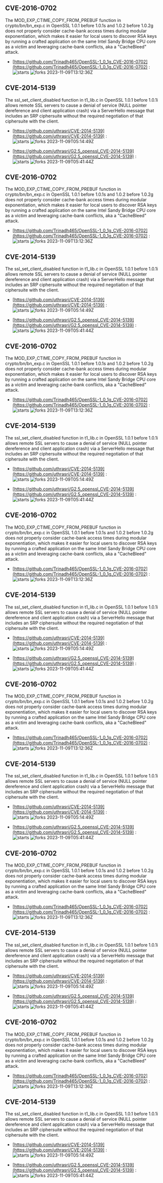 ## CVE-2016-0702
 The MOD_EXP_CTIME_COPY_FROM_PREBUF function in crypto/bn/bn_exp.c in OpenSSL 1.0.1 before 1.0.1s and 1.0.2 before 1.0.2g does not properly consider cache-bank access times during modular exponentiation, which makes it easier for local users to discover RSA keys by running a crafted application on the same Intel Sandy Bridge CPU core as a victim and leveraging cache-bank conflicts, aka a "CacheBleed" attack.

- [https://github.com/Trinadh465/OpenSSL-1_0_1g_CVE-2016-0702](https://github.com/Trinadh465/OpenSSL-1_0_1g_CVE-2016-0702) :  
![starts](https://img.shields.io/github/stars/Trinadh465/OpenSSL-1_0_1g_CVE-2016-0702.svg) 
![forks](https://img.shields.io/github/forks/Trinadh465/OpenSSL-1_0_1g_CVE-2016-0702.svg) 
2023-11-09T13:12:36Z

## CVE-2014-5139
 The ssl_set_client_disabled function in t1_lib.c in OpenSSL 1.0.1 before 1.0.1i allows remote SSL servers to cause a denial of service (NULL pointer dereference and client application crash) via a ServerHello message that includes an SRP ciphersuite without the required negotiation of that ciphersuite with the client.

- [https://github.com/uthrasri/CVE-2014-5139](https://github.com/uthrasri/CVE-2014-5139) :  
![starts](https://img.shields.io/github/stars/uthrasri/CVE-2014-5139.svg) 
![forks](https://img.shields.io/github/forks/uthrasri/CVE-2014-5139.svg) 
2023-11-09T05:14:49Z

- [https://github.com/uthrasri/G2.5_openssl_CVE-2014-5139](https://github.com/uthrasri/G2.5_openssl_CVE-2014-5139) :  
![starts](https://img.shields.io/github/stars/uthrasri/G2.5_openssl_CVE-2014-5139.svg) 
![forks](https://img.shields.io/github/forks/uthrasri/G2.5_openssl_CVE-2014-5139.svg) 
2023-11-09T05:41:44Z

## CVE-2016-0702
 The MOD_EXP_CTIME_COPY_FROM_PREBUF function in crypto/bn/bn_exp.c in OpenSSL 1.0.1 before 1.0.1s and 1.0.2 before 1.0.2g does not properly consider cache-bank access times during modular exponentiation, which makes it easier for local users to discover RSA keys by running a crafted application on the same Intel Sandy Bridge CPU core as a victim and leveraging cache-bank conflicts, aka a "CacheBleed" attack.

- [https://github.com/Trinadh465/OpenSSL-1_0_1g_CVE-2016-0702](https://github.com/Trinadh465/OpenSSL-1_0_1g_CVE-2016-0702) :  
![starts](https://img.shields.io/github/stars/Trinadh465/OpenSSL-1_0_1g_CVE-2016-0702.svg) 
![forks](https://img.shields.io/github/forks/Trinadh465/OpenSSL-1_0_1g_CVE-2016-0702.svg) 
2023-11-09T13:12:36Z

## CVE-2014-5139
 The ssl_set_client_disabled function in t1_lib.c in OpenSSL 1.0.1 before 1.0.1i allows remote SSL servers to cause a denial of service (NULL pointer dereference and client application crash) via a ServerHello message that includes an SRP ciphersuite without the required negotiation of that ciphersuite with the client.

- [https://github.com/uthrasri/CVE-2014-5139](https://github.com/uthrasri/CVE-2014-5139) :  
![starts](https://img.shields.io/github/stars/uthrasri/CVE-2014-5139.svg) 
![forks](https://img.shields.io/github/forks/uthrasri/CVE-2014-5139.svg) 
2023-11-09T05:14:49Z

- [https://github.com/uthrasri/G2.5_openssl_CVE-2014-5139](https://github.com/uthrasri/G2.5_openssl_CVE-2014-5139) :  
![starts](https://img.shields.io/github/stars/uthrasri/G2.5_openssl_CVE-2014-5139.svg) 
![forks](https://img.shields.io/github/forks/uthrasri/G2.5_openssl_CVE-2014-5139.svg) 
2023-11-09T05:41:44Z

## CVE-2016-0702
 The MOD_EXP_CTIME_COPY_FROM_PREBUF function in crypto/bn/bn_exp.c in OpenSSL 1.0.1 before 1.0.1s and 1.0.2 before 1.0.2g does not properly consider cache-bank access times during modular exponentiation, which makes it easier for local users to discover RSA keys by running a crafted application on the same Intel Sandy Bridge CPU core as a victim and leveraging cache-bank conflicts, aka a "CacheBleed" attack.

- [https://github.com/Trinadh465/OpenSSL-1_0_1g_CVE-2016-0702](https://github.com/Trinadh465/OpenSSL-1_0_1g_CVE-2016-0702) :  
![starts](https://img.shields.io/github/stars/Trinadh465/OpenSSL-1_0_1g_CVE-2016-0702.svg) 
![forks](https://img.shields.io/github/forks/Trinadh465/OpenSSL-1_0_1g_CVE-2016-0702.svg) 
2023-11-09T13:12:36Z

## CVE-2014-5139
 The ssl_set_client_disabled function in t1_lib.c in OpenSSL 1.0.1 before 1.0.1i allows remote SSL servers to cause a denial of service (NULL pointer dereference and client application crash) via a ServerHello message that includes an SRP ciphersuite without the required negotiation of that ciphersuite with the client.

- [https://github.com/uthrasri/CVE-2014-5139](https://github.com/uthrasri/CVE-2014-5139) :  
![starts](https://img.shields.io/github/stars/uthrasri/CVE-2014-5139.svg) 
![forks](https://img.shields.io/github/forks/uthrasri/CVE-2014-5139.svg) 
2023-11-09T05:14:49Z

- [https://github.com/uthrasri/G2.5_openssl_CVE-2014-5139](https://github.com/uthrasri/G2.5_openssl_CVE-2014-5139) :  
![starts](https://img.shields.io/github/stars/uthrasri/G2.5_openssl_CVE-2014-5139.svg) 
![forks](https://img.shields.io/github/forks/uthrasri/G2.5_openssl_CVE-2014-5139.svg) 
2023-11-09T05:41:44Z

## CVE-2016-0702
 The MOD_EXP_CTIME_COPY_FROM_PREBUF function in crypto/bn/bn_exp.c in OpenSSL 1.0.1 before 1.0.1s and 1.0.2 before 1.0.2g does not properly consider cache-bank access times during modular exponentiation, which makes it easier for local users to discover RSA keys by running a crafted application on the same Intel Sandy Bridge CPU core as a victim and leveraging cache-bank conflicts, aka a "CacheBleed" attack.

- [https://github.com/Trinadh465/OpenSSL-1_0_1g_CVE-2016-0702](https://github.com/Trinadh465/OpenSSL-1_0_1g_CVE-2016-0702) :  
![starts](https://img.shields.io/github/stars/Trinadh465/OpenSSL-1_0_1g_CVE-2016-0702.svg) 
![forks](https://img.shields.io/github/forks/Trinadh465/OpenSSL-1_0_1g_CVE-2016-0702.svg) 
2023-11-09T13:12:36Z

## CVE-2014-5139
 The ssl_set_client_disabled function in t1_lib.c in OpenSSL 1.0.1 before 1.0.1i allows remote SSL servers to cause a denial of service (NULL pointer dereference and client application crash) via a ServerHello message that includes an SRP ciphersuite without the required negotiation of that ciphersuite with the client.

- [https://github.com/uthrasri/CVE-2014-5139](https://github.com/uthrasri/CVE-2014-5139) :  
![starts](https://img.shields.io/github/stars/uthrasri/CVE-2014-5139.svg) 
![forks](https://img.shields.io/github/forks/uthrasri/CVE-2014-5139.svg) 
2023-11-09T05:14:49Z

- [https://github.com/uthrasri/G2.5_openssl_CVE-2014-5139](https://github.com/uthrasri/G2.5_openssl_CVE-2014-5139) :  
![starts](https://img.shields.io/github/stars/uthrasri/G2.5_openssl_CVE-2014-5139.svg) 
![forks](https://img.shields.io/github/forks/uthrasri/G2.5_openssl_CVE-2014-5139.svg) 
2023-11-09T05:41:44Z

## CVE-2016-0702
 The MOD_EXP_CTIME_COPY_FROM_PREBUF function in crypto/bn/bn_exp.c in OpenSSL 1.0.1 before 1.0.1s and 1.0.2 before 1.0.2g does not properly consider cache-bank access times during modular exponentiation, which makes it easier for local users to discover RSA keys by running a crafted application on the same Intel Sandy Bridge CPU core as a victim and leveraging cache-bank conflicts, aka a "CacheBleed" attack.

- [https://github.com/Trinadh465/OpenSSL-1_0_1g_CVE-2016-0702](https://github.com/Trinadh465/OpenSSL-1_0_1g_CVE-2016-0702) :  
![starts](https://img.shields.io/github/stars/Trinadh465/OpenSSL-1_0_1g_CVE-2016-0702.svg) 
![forks](https://img.shields.io/github/forks/Trinadh465/OpenSSL-1_0_1g_CVE-2016-0702.svg) 
2023-11-09T13:12:36Z

## CVE-2014-5139
 The ssl_set_client_disabled function in t1_lib.c in OpenSSL 1.0.1 before 1.0.1i allows remote SSL servers to cause a denial of service (NULL pointer dereference and client application crash) via a ServerHello message that includes an SRP ciphersuite without the required negotiation of that ciphersuite with the client.

- [https://github.com/uthrasri/CVE-2014-5139](https://github.com/uthrasri/CVE-2014-5139) :  
![starts](https://img.shields.io/github/stars/uthrasri/CVE-2014-5139.svg) 
![forks](https://img.shields.io/github/forks/uthrasri/CVE-2014-5139.svg) 
2023-11-09T05:14:49Z

- [https://github.com/uthrasri/G2.5_openssl_CVE-2014-5139](https://github.com/uthrasri/G2.5_openssl_CVE-2014-5139) :  
![starts](https://img.shields.io/github/stars/uthrasri/G2.5_openssl_CVE-2014-5139.svg) 
![forks](https://img.shields.io/github/forks/uthrasri/G2.5_openssl_CVE-2014-5139.svg) 
2023-11-09T05:41:44Z

## CVE-2016-0702
 The MOD_EXP_CTIME_COPY_FROM_PREBUF function in crypto/bn/bn_exp.c in OpenSSL 1.0.1 before 1.0.1s and 1.0.2 before 1.0.2g does not properly consider cache-bank access times during modular exponentiation, which makes it easier for local users to discover RSA keys by running a crafted application on the same Intel Sandy Bridge CPU core as a victim and leveraging cache-bank conflicts, aka a "CacheBleed" attack.

- [https://github.com/Trinadh465/OpenSSL-1_0_1g_CVE-2016-0702](https://github.com/Trinadh465/OpenSSL-1_0_1g_CVE-2016-0702) :  
![starts](https://img.shields.io/github/stars/Trinadh465/OpenSSL-1_0_1g_CVE-2016-0702.svg) 
![forks](https://img.shields.io/github/forks/Trinadh465/OpenSSL-1_0_1g_CVE-2016-0702.svg) 
2023-11-09T13:12:36Z

## CVE-2014-5139
 The ssl_set_client_disabled function in t1_lib.c in OpenSSL 1.0.1 before 1.0.1i allows remote SSL servers to cause a denial of service (NULL pointer dereference and client application crash) via a ServerHello message that includes an SRP ciphersuite without the required negotiation of that ciphersuite with the client.

- [https://github.com/uthrasri/CVE-2014-5139](https://github.com/uthrasri/CVE-2014-5139) :  
![starts](https://img.shields.io/github/stars/uthrasri/CVE-2014-5139.svg) 
![forks](https://img.shields.io/github/forks/uthrasri/CVE-2014-5139.svg) 
2023-11-09T05:14:49Z

- [https://github.com/uthrasri/G2.5_openssl_CVE-2014-5139](https://github.com/uthrasri/G2.5_openssl_CVE-2014-5139) :  
![starts](https://img.shields.io/github/stars/uthrasri/G2.5_openssl_CVE-2014-5139.svg) 
![forks](https://img.shields.io/github/forks/uthrasri/G2.5_openssl_CVE-2014-5139.svg) 
2023-11-09T05:41:44Z

## CVE-2016-0702
 The MOD_EXP_CTIME_COPY_FROM_PREBUF function in crypto/bn/bn_exp.c in OpenSSL 1.0.1 before 1.0.1s and 1.0.2 before 1.0.2g does not properly consider cache-bank access times during modular exponentiation, which makes it easier for local users to discover RSA keys by running a crafted application on the same Intel Sandy Bridge CPU core as a victim and leveraging cache-bank conflicts, aka a "CacheBleed" attack.

- [https://github.com/Trinadh465/OpenSSL-1_0_1g_CVE-2016-0702](https://github.com/Trinadh465/OpenSSL-1_0_1g_CVE-2016-0702) :  
![starts](https://img.shields.io/github/stars/Trinadh465/OpenSSL-1_0_1g_CVE-2016-0702.svg) 
![forks](https://img.shields.io/github/forks/Trinadh465/OpenSSL-1_0_1g_CVE-2016-0702.svg) 
2023-11-09T13:12:36Z

## CVE-2014-5139
 The ssl_set_client_disabled function in t1_lib.c in OpenSSL 1.0.1 before 1.0.1i allows remote SSL servers to cause a denial of service (NULL pointer dereference and client application crash) via a ServerHello message that includes an SRP ciphersuite without the required negotiation of that ciphersuite with the client.

- [https://github.com/uthrasri/CVE-2014-5139](https://github.com/uthrasri/CVE-2014-5139) :  
![starts](https://img.shields.io/github/stars/uthrasri/CVE-2014-5139.svg) 
![forks](https://img.shields.io/github/forks/uthrasri/CVE-2014-5139.svg) 
2023-11-09T05:14:49Z

- [https://github.com/uthrasri/G2.5_openssl_CVE-2014-5139](https://github.com/uthrasri/G2.5_openssl_CVE-2014-5139) :  
![starts](https://img.shields.io/github/stars/uthrasri/G2.5_openssl_CVE-2014-5139.svg) 
![forks](https://img.shields.io/github/forks/uthrasri/G2.5_openssl_CVE-2014-5139.svg) 
2023-11-09T05:41:44Z

